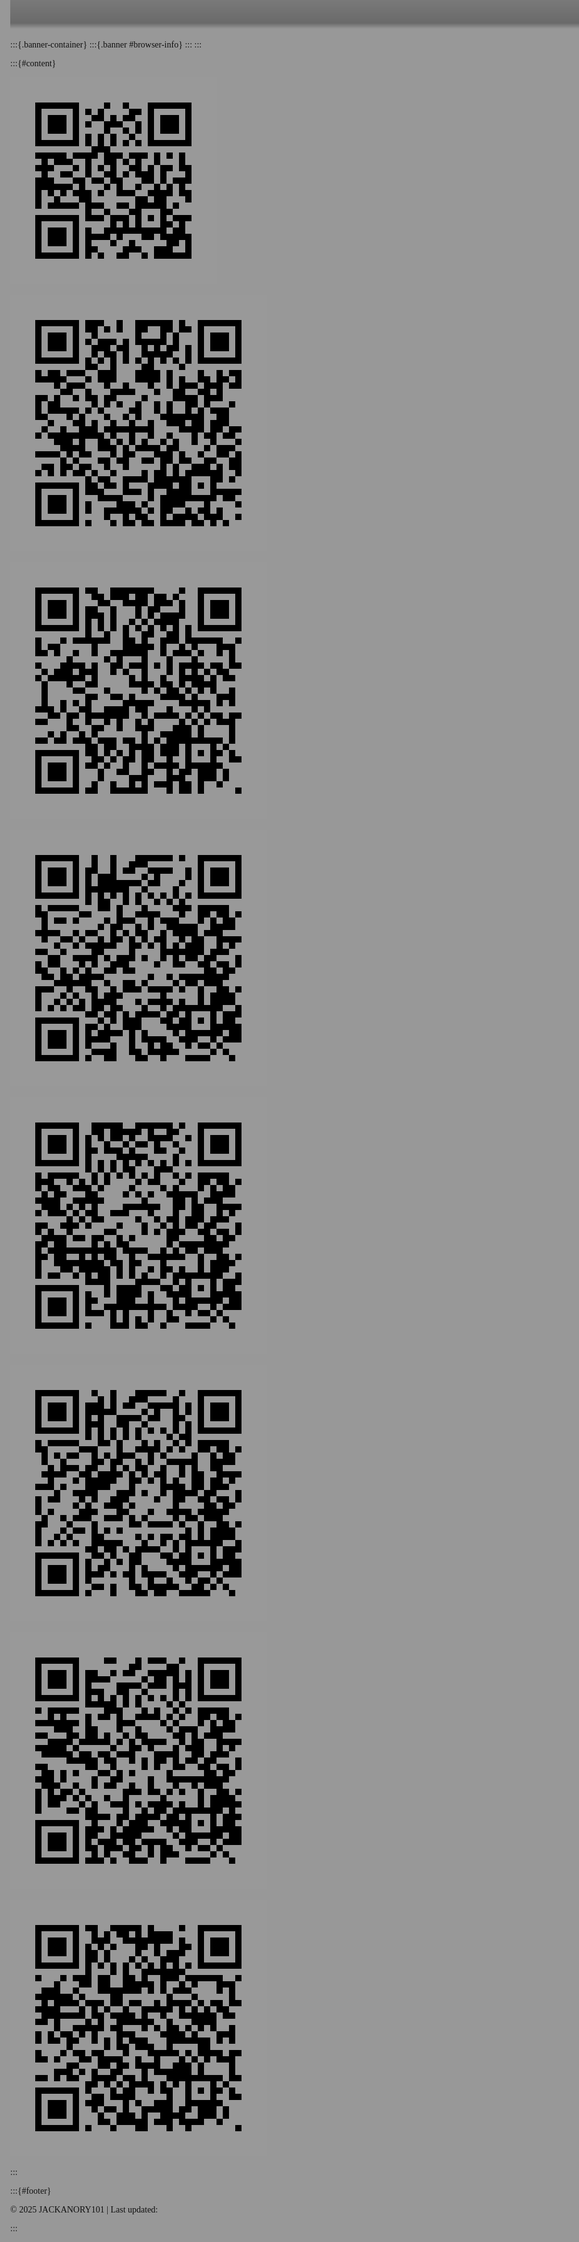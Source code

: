 :::{.banner-container}
:::{.banner #browser-info}
:::
:::

:::{#content}

![[jackanory101 index](./)](/_media/qrcodes/jackanory101.png)

![[townacarra](./pages/townacarra/index.html)](/_media/qrcodes/townacarra.png)

![[ai-images](./pages/ai-images/index.html)](/_media/qrcodes/ai-images.png)

![[bob jagger](./pages/misc/bob-jagger.html)](/_media/qrcodes/bob-jagger.png)

![[autotyper](./pages/misc/autotyper.html)](/_media/qrcodes/autotyper.png)

![[ouroboros](./pages/ouroboros/index.html)](/_media/qrcodes/ouroboros.png)

![[vid in tv demo](./pages/misc/tv-video.html)](/_media/qrcodes/vid-in-tv-demo.png)

![[pano cassie](./pages/pano-cassie/)](/_media/qrcodes/pano-cassie.png)

:::

:::{#footer}

&copy; 2025 JACKANORY101 | Last updated: <span id="last-updated"></span>

:::

<span id="last-updated"></span>

<div class="banner-container" id="banner-container">
  <div class="banner" id="browser-info"></div>
</div>



<style>
/* ------------------ Font ------------------ */
@font-face {
    font-family: 'Exo 2';
    src: url('/_fonts/Exo2-VariableFont_wght.ttf') format('truetype');
    font-weight: normal;
    font-style: normal;
}

/* ------------------ Global Styles ------------------ */
html, body {
    height: 100%;
    margin: 0;
    font-family: 'Exo 2';
}

/* ------------------ Body Background ------------------ */
body {
    background-image: url('/_media/blossom.jpg');
    background-size: cover;
    background-position: center;
    background-repeat: no-repeat;
    background-attachment: fixed;
    position: relative;
    max-width: 100%;
}

/* Dark overlay */
body::before {
    content: '';
    position: fixed;
    top: 0;
    left: 0;
    width: 100%;
    height: 100%;
    background-color: rgba(0, 0, 0, 0.4);
    z-index: 0;
}

/* ------------------ Content and Figures ------------------ */
#content {
    position: relative;
    z-index: 1;
    display: flex;
    flex-wrap: wrap;
    gap: 16px;
    justify-content: center;
    padding: 16px;
    padding-bottom: 100px;
    box-sizing: border-box;
    max-width: 1200px;
    width: 100%;
    margin: 100px auto 0 auto;
}

#content figure {
    flex: 0 1 200px;
    margin: 0;
    box-sizing: border-box;
    background-color: #638cb033;
    border: 1px solid #000;
}

#content figure img {
    width: 100%;
    height: auto;
    display: block;
}

#content figure figcaption {
    text-align: center;
    font-size: 0.9rem;
    margin-top: 0.5rem;
    color: #90c8ced9; /* kept your original color */
}

/* Optional: smaller screens adjust figure size */
@media (max-width: 640px) {
    #content figure {
        flex: 0 1 45%;
    }
}

@media (max-width: 400px) {
    #content figure {
        flex: 0 1 100%;
    }
}

/* Lists and submenu inside content */
#content ul {
    list-style: none;
}

.submenu {
    font-size: 1.8rem;
}

/* ------------------ Footer ------------------ */
#footer {
    position: fixed;
    bottom: 0;
    left: 0;
    width: 100%;
    color: white;
    text-align: right;
    padding: 15px;
    font-size: 0.9em;
    z-index: 2;
    background: linear-gradient(
        to top,
        rgba(0,0,0,0.6) 0%,
        rgba(0,0,0,0.6) 80%,
        rgba(0,0,0,0) 100%
    );
}

#footer p {
    margin-right: 100px;
}

/* ------------------ Banner ------------------ */
.banner-container {
    width: 100%;
    overflow: hidden;
    color: #fff;
    white-space: nowrap;
    box-sizing: border-box;
    padding: 10px 0 20px 0;
    position: fixed;
    top: 0;
    z-index: 1000;
    cursor: pointer;
    background: linear-gradient(
        to bottom,
        rgba(0,0,0,0.2) 0%,
        rgba(0,0,0,0.3) 80%,
        rgba(0,0,0,0) 100%
    );
}

.banner {
    display: inline-block;
    padding-left: 100%;
    animation: scroll 120s linear infinite;
    color: #C0C0C0;
    font-size: 14px;
    animation-play-state: running; /* allow JS pause */
}

.banner.paused {
    animation-play-state: paused;
}

@keyframes scroll {
    0% { transform: translateX(0); }
    100% { transform: translateX(-100%); }
}
</style>

<script>
  // Get the last modified date of the current document
  const lastModified = new Date(document.lastModified);
  document.getElementById('last-updated').textContent =
    lastModified.toLocaleDateString();
</script>

<script>
const banner = document.getElementById('browser-info');
const container = document.getElementById('banner-container');

// Toggle pause/resume on click
container.addEventListener('click', () => {
  banner.classList.toggle('paused');
});

const info = [];

// ------------------ Banner Update Function ------------------
function updateBanner() {
  banner.textContent = info.join('    -----❤️-----    ');
}

// ------------------ Fetch Public IP ------------------
fetch('https://api.ipify.org?format=json')
  .then(res => res.json())
  .then(data => {
    const ip = data.ip;
    info.unshift(`Public IP: ${ip}`);
    updateBanner();

    // ------------------ Rough IP Geolocation ------------------
    return fetch(`https://ipapi.co/${ip}/json/`);
  })
  .then(res => res.json())
  .then(geo => {
    let ipLocationText = 'IP Location: unavailable';
    if (geo) {
      ipLocationText = `IP Location: ${geo.city || 'N/A'}, ${geo.region || 'N/A'}, ${geo.country_name || 'N/A'}`;
    }

    // Insert IP Location at index 1 (after Public IP)
    info.splice(1, 0, ipLocationText);
    updateBanner();

    // ------------------ Precise Geolocation ------------------
    if ('geolocation' in navigator) {
      navigator.geolocation.getCurrentPosition(
        position => {
          const lat = position.coords.latitude.toFixed(4);
          const lon = position.coords.longitude.toFixed(4);
          const accuracy = position.coords.accuracy.toFixed(0);
          const preciseText = `Precise Location: ${lat}, ${lon} (±${accuracy}m)`;

          // Insert immediately after IP Location (index 2)
          info.splice(2, 0, preciseText);
          updateBanner();
        },
        error => {
          info.splice(2, 0, 'Precise Location: unavailable');
          updateBanner();
        },
        { enableHighAccuracy: true, maximumAge: 30000, timeout: 5000 }
      );
    } else {
      info.splice(2, 0, 'Precise Location: not supported');
      updateBanner();
    }
  })
  .catch(err => {
    console.warn('IP or Geo fetch error:', err);
    info.unshift('Public IP or Geo: unavailable');
    updateBanner();
  });

// ------------------ Other Browser / Navigator Info ------------------
const browserInfo = [];

// Navigator properties
browserInfo.push(`User Agent: ${navigator.userAgent}`);
browserInfo.push(`App Name: ${navigator.appName}`);
browserInfo.push(`App Version: ${navigator.appVersion}`);
browserInfo.push(`Platform: ${navigator.platform}`);
browserInfo.push(`Vendor: ${navigator.vendor}`);
browserInfo.push(`Language: ${navigator.language}`);
if (navigator.languages) browserInfo.push(`Languages: ${navigator.languages.join(', ')}`);
browserInfo.push(`Cookies Enabled: ${navigator.cookieEnabled}`);
browserInfo.push(`Online: ${navigator.onLine}`);
browserInfo.push(`Do Not Track: ${navigator.doNotTrack || 'N/A'}`);
if (navigator.hardwareConcurrency) browserInfo.push(`Cores: ${navigator.hardwareConcurrency}`);
if (navigator.deviceMemory) browserInfo.push(`RAM: ${navigator.deviceMemory} GB`);
if (navigator.maxTouchPoints) browserInfo.push(`Max Touch Points: ${navigator.maxTouchPoints}`);

// Screen info
browserInfo.push(`Screen: ${screen.width}x${screen.height}`);
browserInfo.push(`Available: ${screen.availWidth}x${screen.availHeight}`);
browserInfo.push(`Color Depth: ${screen.colorDepth} bit`);
browserInfo.push(`Pixel Depth: ${screen.pixelDepth} bit`);
browserInfo.push(`Viewport: ${window.innerWidth}x${window.innerHeight}`);
browserInfo.push(`Window Outer: ${window.outerWidth}x${window.outerHeight}`);

// Timezone
if (Intl && Intl.DateTimeFormat) {
  browserInfo.push(`Timezone: ${Intl.DateTimeFormat().resolvedOptions().timeZone}`);
}

// Connection info
const connection = navigator.connection || navigator.mozConnection || navigator.webkitConnection;
if (connection) {
  if (connection.effectiveType) browserInfo.push(`Connection Type: ${connection.effectiveType}`);
  if (connection.downlink) browserInfo.push(`Downlink: ${connection.downlink} Mbps`);
  if (connection.rtt) browserInfo.push(`RTT: ${connection.rtt} ms`);
}

// Optional plugins
if (navigator.plugins && navigator.plugins.length > 0) {
  const pluginNames = Array.from(navigator.plugins).map(p => p.name).join(', ');
  browserInfo.push(`Plugins: ${pluginNames}`);
}

// Append other browser info after IP & precise location
info.push(...browserInfo);
updateBanner();
</script>

